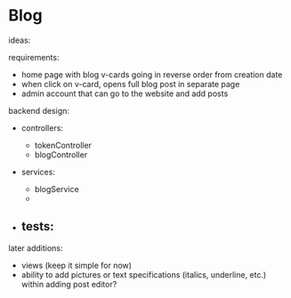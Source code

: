 # Blog

ideas:

requirements:
- home page with blog v-cards going in reverse order from creation date
- when click on v-card, opens full blog post in separate page
- admin account that can go to the website and add posts


backend design:
- controllers:
    - tokenController
    - blogController
- services:
    - blogService
    - 

- tests:
    - 


later additions:
- views (keep it simple for now)
- ability to add pictures or text specifications (italics, underline, etc.) within adding post editor?

